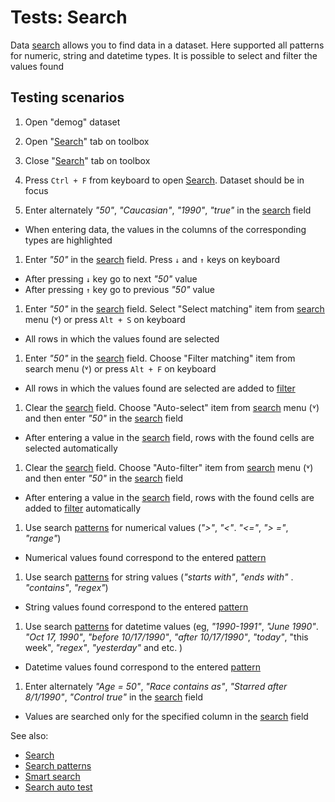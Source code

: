 <!-- TITLE: Tests: Search -->
<!-- SUBTITLE: -->

# Tests: Search

Data [search](data-search.md) allows you to find data in a dataset. Here supported all patterns for numeric, string and
datetime types. It is possible to select and filter the values found

## Testing scenarios

1. Open "demog" dataset

1. Open "[Search](data-search.md)" tab on toolbox

1. Close "[Search](data-search.md)" tab on toolbox

1. Press ```Ctrl + F``` from keyboard to open [Search](data-search.md). Dataset should be in focus

1. Enter alternately *"50"*, *"Caucasian"*, *"1990"*, *"true"* in the [search](data-search.md) field

* When entering data, the values ​​in the columns of the corresponding types are highlighted

1. Enter *"50"* in the [search](data-search.md) field. Press ```↓``` and ```↑``` keys on keyboard

* After pressing ```↓``` key go to next *"50"* value
* After pressing ```↑``` key go to previous *"50"* value

1. Enter *"50"* in the [search](data-search.md) field. Select "Select matching" item from
   [search](data-search.md) menu (˅) or press ```Alt + S``` on keyboard

* All rows in which the values found are selected

1. Enter *"50"* in the [search](data-search.md) field. Choose "Filter matching" item from search menu (˅) or
   press ```Alt + F``` on keyboard

* All rows in which the values found are selected are added to [filter](../visualize/viewers/filters.md)

1. Clear the [search](../features/data-search) field. Choose "Auto-select" item from [search](data-search.md)
   menu (˅) and then enter *"50"* in the [search](data-search.md) field

* After entering a value in the [search](data-search.md) field, rows with the found cells are selected automatically

1. Clear the [search](data-search.md) field. Choose "Auto-filter" item from
   [search](data-search.md) menu (˅) and then enter *"50"* in the [search](data-search.md) field

* After entering a value in the [search](data-search.md) field, rows with the found cells are added to
  [filter](../visualize/viewers/filters.md) automatically

1. Use search [patterns](data-search-patterns.md)  for numerical values (*">"*, *"<"*. *"<="*, *">
   ="*, *"range"*)

* Numerical values ​​found correspond to the entered [pattern](data-search-patterns.md)

1. Use search [patterns](data-search-patterns.md)  for string values (*"starts with"*, *"ends with"*
   . *"contains"*, *"regex"*)

* String values ​​found correspond to the entered [pattern](data-search-patterns.md)

1. Use search [patterns](../features/data-search-patterns)  for datetime values (eg, *"1990-1991"*,
   *"June 1990"*. *"Oct 17, 1990"*, *"before 10/17/1990"*, *"after 10/17/1990"*, *"today"*, "this week", *"regex"*,
   *"yesterday"* and etc. )

* Datetime values ​​found correspond to the entered [pattern](data-search-patterns.md)

1. Enter alternately *"Age = 50"*, *"Race contains as"*, *"Starred after 8/1/1990"*, *"Control true"* in
   the [search](data-search.md) field

* Values ​​are searched only for the specified column in the [search](data-search.md) field

See also:

* [Search](data-search.md)
* [Search patterns](data-search-patterns.md)
* [Smart search](../overview/smart-search.md)
* [Search auto test](../selenium/data-search-test.side)
